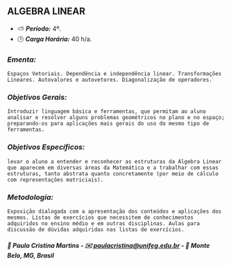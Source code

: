 ## ALGEBRA LINEAR

* :partly_sunny: ***Período:*** 4º.
* :clock3: ***Carga Horária:*** 40 h/a.
 
### *Ementa:*
    Espaços Vetoriais. Dependência e independência linear. Transformações Lineares. Autovalores e autovetores. Diagonalização de operadores.
 
### *Objetivos Gerais:*
    Introduzir linguagem básica e ferramentas, que permitam ao aluno analisar e resolver alguns problemas geométricos no plano e no espaço; preparando-os para aplicações mais gerais do uso do mesmo tipo de ferramentas.
 
### *Objetivos Específicos:*
    levar o aluno a entender e reconhecer as estruturas da Álgebra Linear que aparecem em diversas áreas da Matemática e a trabalhar com essas estruturas, tanto abstrata quanto concretamente (por meio de cálculo com representações matriciais).
 
### *Metodologia:*
    Exposição dialogada com a apresentação dos conteúdos e aplicações dos mesmos. Listas de exercícios que necessitem de conhecimentos adquiridos no ensino médio e em outras disciplinas. Aulas para discussão de dúvidas adquiridas nas listas de exercícios.
 

##### :busts_in_silhouette: Paula Cristina Martins - :envelope: paulacristina@unifeg.edu.br - :house_with_garden: Monte Belo, MG, Brasil